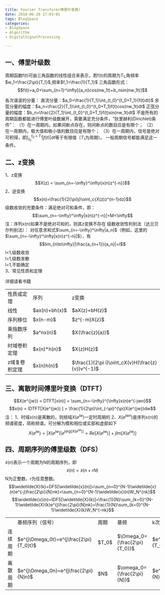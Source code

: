 ```yaml
---
title: Fourier Transform(傅里叶变换)
date: 2018-06-20 17:03:01
tags: BlogSpace  
categories:   
- BlogSpace 
- Algorithm
- DigitalSignalProcessing  

---
```


一、傅里叶级数
---
周期函数f(t)可由三角函数的线性组合来表示，若f(t)的周期为$T_1$,角频率$w_1=\frac{2\pi}{T_1}$,频率$f_1=\frac{1}{T_1}$
三角函数形式：
$$f(t)=a_0+\sum_{n=1}^\infty[{a_n}cos(nw_1t)+b_nsin(nw_1t)]$$
<!--more-->
各次谐波的分量：
直流分量：$a_0=\frac{1}{T_1}\int_{t_0}^{t_0+T_1}{f(t)dt}$
余弦分量的幅度：$a_n=\frac{2}{T_1}\int_{t_0}^{t_0+T_1}f(t)cos(nw_1t)dt$
正弦分量的幅度：$b_n=\frac{2}{T_1}\int_{t_0}^{t_0+T_1}f(t)sin(nw_1t)dt$
不是所有的周期函数都能进行傅里叶级数展开，需要满足充分条件，“狄里赫利(Dirichlet)条件”：
（1）在一周期内，如果间断点存在，则间断点的数目应是有限个；
（2）在一周期内，极大值和极小值的数目应是有限个；
（3）在一周期内，信号是绝对可积得，即$\int_{t_0}^{t_0+T_1}|f(t)|dt$等于有限值（$T_1$为周期）。
一般周期信号都能满足这一条件。

二、z变换
---
1、z变换
$$X(z) = \sum_{n=-\infty}^\infty{x(n)z^{-n}}$$
2、逆变换
$$x(n)=\frac{1}{2{\pi}j}\oint_c{X(z)z^{n-1}dz}$$
级数收敛的充要条件：满足绝对可和条件，即：
$$\sum_{n=-\infty}^\infty|x(n)z^{-n}|=M<\infty$$
注：序列x(n)如果不是绝对可和的，则其z变换不存在
级数收敛性判别法（达兰贝尔判别法）：
对任意求和式$\sum_{n=-\infty}^\infty|a_n|$（例如，这里的$\sum_{n=-\infty}^\infty|x(n)z^{-n}|$），有
$$lim_{n\to\infty}|\frac{a_{n+1}}{a_n}|=l$$
l<1,级数收敛  
l>1,级数发散  
l=1,不能确定  
3、常见性质和定理

详细请看书籍
<table>
<tr><td>性质或定理
    <td>序列
    <td>z变换
<tr><td>线性
    <td>$ax(n)+bh(x)$
    <td>$aX(z)+bH(z)$
<tr><td>序列移位
    <td>$x(n-m)$
    <td>$z^{-m}X(z)$
<tr><td>乘指数序列
    <td>$a^nx(n)$
    <td>$X(\frac{z}{a})$
<tr><td>时域卷积定理
    <td>$x(n)*h(n)$
    <td>$X(z)H(z)$
<tr><td>z域复卷积定理
    <td>$x(n)h(n)$
    <td>$\frac{1}{2\pi i}\oint_cX(v)H(\frac{z}{v})v^{-1}$
</table>

三、离散时间傅里叶变换（DTFT）
---
$$X(e^{jw}) = DTFT[x(n)] = \sum_{n=-\infty}^{\infty}x(n)e^{-jwn}$$
$$x(n) = IDTFT[X(e^{jw}) ] = \frac{1}{2\pi}\int_{-\pi}^{\pi}X(e^{jw})dw$$
注：
1、时域x(n)是离散的，则频域$X(e^{jw})$一定时周期的
2、$X(e^{jwn})$是序列x(n)的频谱密度，简称频谱。可分解为模和相位或实部和虚部如下
$$X(e^{jw})=|X(e^{jw})|e^{jarg[X(e^{jw})]}=Re[X(e^{jw})]+jIm[X(e^{jw})]$$


四、周期序列的傅里级数（DFS）
---
$\widetilde{x}(n)$表示一个周期为N的周期序列，即
$$\widetilde{x}(n) = \widetilde{x}(n+rN)$$
N为正整数，r为任意整数。
$$\widetilde{X}(k)=DFS[\widetilde{x}(n)]=\sum_{n=0}^{N-1}\widetilde{x}(n)e^{-j\frac{2\pi}{N}nk}=\sum_{n=0}^{N-1}\widetilde{x}(n)W_N^{nk}$$
$$\widetilde{x}(n)=IDFS[\widetilde{X}(k)]=\frac{1}{N}\sum_{k=0}^{N-1}\widetilde{X}(k)e^{j\frac{2\pi}{N}nk}=\frac{1}{N}\sum_{k=0}^{N-1}\widetilde{X}(k)W_N^{-nk}$$
<table>
<tr><td>
    <td>基频序列（信号）
    <td>周期
    <td>基频
    <td>k次谐波序列
<tr><td>连续周期
    <td>$e^{j\Omega_0t}=e^{j\frac{2\pi}{T_0}t}$
    <td>$T_0$
    <td>$\Omega_0={\frac{2\pi}{T_0}}$
    <td>$e^{jk\frac{2\pi}{T_0}t}$
 <tr><td>离散周期
    <td>$e^{j\Omega_0n}=e^{j\frac{2\pi}{N}n}$
    <td>$N$
    <td>$\omega_0={\frac{2\pi}{N}}$
    <td>$e^{jk\frac{2\pi}{N}n}$
</table>
